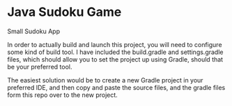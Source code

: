 # Java Sudoku Game
Small Sudoku App

In order to actually build and launch this project, you will need to configure some kind of build tool. I have included the build.gradle and settings.gradle files, which should allow you to set the project up using Gradle, should that be your preferred tool.

The easiest solution would be to create a new Gradle project in your preferred IDE, and then copy and paste the source files, and the gradle files form this repo over to the new project.
